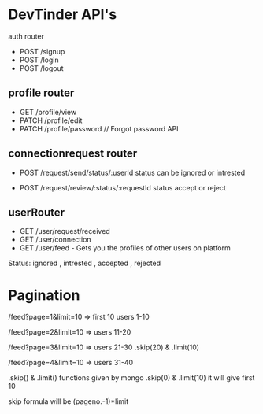# DevTinder API's

auth router
- POST /signup
- POST /login
- POST /logout

## profile router
- GET /profile/view
- PATCH /profile/edit
- PATCH /profile/password // Forgot password API

## connectionrequest router
- POST /request/send/status/:userId
 status can be ignored or intrested





- POST /request/review/:status/:requestId
 status accept or reject


## userRouter
- GET /user/request/received
- GET /user/connection
- GET /user/feed - Gets you the profiles of other users on platform

Status: ignored , intrested , accepted , rejected 


# Pagination
/feed?page=1&limit=10 => first 10 users 1-10

/feed?page=2&limit=10 => users 11-20

/feed?page=3&limit=10 => users 21-30   .skip(20) & .limit(10)

/feed?page=4&limit=10 => users 31-40

.skip() & .limit() functions given by mongo 
.skip(0) & .limit(10) it will give first 10


skip formula will be (pageno.-1)*limit
